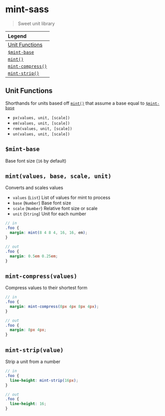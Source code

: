mint-sass
===

> Sweet unit library

| Legend |
| :------------- |
| [Unit Functions](#unit-functions) |
| [`$mint-base`](#mint-base) |
| [`mint()`](#mint-fn) |
| [`mint-compress()`](#mint-compress) |
| [`mint-strip()`](#mint-strip) |

## Unit Functions
Shorthands for units based off [`mint()`](#mint-fn) that assume a base equal to [`$mint-base`](#mint-base)

+ `px(values, unit, [scale])`
+ `em(values, unit, [scale])`
+ `rem(values, unit, [scale])`
+ `un(values, unit, [scale])`

## <span name='mint-base'>`$mint-base`</span>
Base font size (`16` by default)

## <span name='mint-fn'>`mint(values, base, scale, unit)`</span>
Converts and scales values

+ `values` (`List`) List of values for mint to process
+ `base` (`Number`) Base font size
+ `scale` (`Number`) Relative font size or scale
+ `unit` (`String`) Unit for each number

```scss
// in
.foo {
  margin: mint(8 4 8 4, 16, 16, em);
}

// out
.foo {
  margin: 0.5em 0.25em;
}
```

## <span name='mint-compress'>`mint-compress(values)`</span>
Compress values to their shortest form

```scss
// in
.foo {
  margin: mint-compress(8px 4px 8px 4px);
}

// out
.foo {
  margin: 8px 4px;
}
```

## <span name='mint-strip'>`mint-strip(value)`</span>
Strip a unit from a number

```scss
// in
.foo {
  line-height: mint-strip(16px);
}

// out
.foo {
  line-height: 16;
}
```
